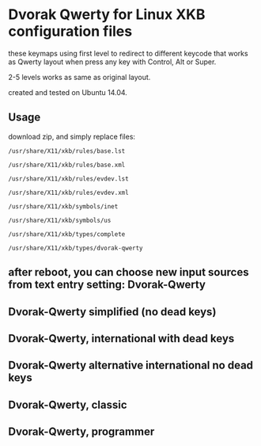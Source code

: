 Dvorak Qwerty for Linux XKB configuration files
======
these keymaps using first level to redirect to different keycode that works as Qwerty layout when press any key with Control, Alt or Super.

2-5 levels works as same as original layout.

created and tested on Ubuntu 14.04.


Usage
------
download zip, and simply replace files:

`/usr/share/X11/xkb/rules/base.lst`

`/usr/share/X11/xkb/rules/base.xml`

`/usr/share/X11/xkb/rules/evdev.lst`

`/usr/share/X11/xkb/rules/evdev.xml`

`/usr/share/X11/xkb/symbols/inet`

`/usr/share/X11/xkb/symbols/us`

`/usr/share/X11/xkb/types/complete`

`/usr/share/X11/xkb/types/dvorak-qwerty`

after reboot, you can choose new input sources from text entry setting:
Dvorak-Qwerty
------
Dvorak-Qwerty simplified (no dead keys)
------
Dvorak-Qwerty, international with dead keys
------
Dvorak-Qwerty alternative international no dead keys
------
Dvorak-Qwerty, classic
------
Dvorak-Qwerty, programmer
------


